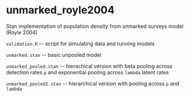 # unmarked_royle2004
Stan implementation of population density from unmarked surveys model (Royle 2004)

``validation.R`` -- script for simulating data and running models

``unmarked.stan`` -- basic unpooled model

``unmarked_pooled.stan`` -- hierachical version with beta pooling across detection rates ``p`` and exponential pooling across ``lambda`` latent rates

``unmarked_pooled2.stan`` -- hierarchical version with pooling across ``p`` and ``lambda``